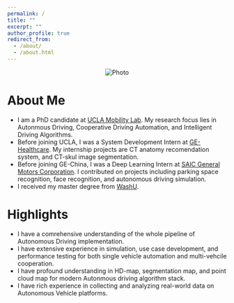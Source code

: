 ```yaml
---
permalink: /
title: ""
excerpt: ""
author_profile: true
redirect_from: 
  - /about/
  - /about.html
---
```


<p align="center">
  <img src="https://xuhan417.github.io/files/mkz.JPG?raw=true" alt="Photo" /> 
</p>

# About Me
* I am a PhD candidate at [UCLA Mobility Lab](https://mobility-lab.seas.ucla.edu/). My research focus lies in Autonmous Driving, Cooperative Driving Automation, and Intelligent Driving Algorithms.
* Before joining UCLA, I was a System Development Intern at [GE-Healthcare](https://www.gehealthcare.cn/). My internship projects are CT anatomy recomendation system, and CT-skul image segmentation. 
* Before joining GE-China, I was a Deep Learning Intern at [SAIC General Motors Corporation](https://www.gmchina.com/company/cn/en/gm/home.html). I contributed on projects including parking space recognition, face recognition, and autonomous driving simulation.
* I received my master degree from [WashU](https://wustl.edu/). 

# Highlights
* I have a comrehensive understanding of the whole pipeline of Autonomous Driving implementation.
* I have extensive experience in simulation, use case development, and performance testing for both single vehicle automation and multi-vehcile cooperation.
* I have profound understanding in HD-map, segmentation map, and point cloud map for modern Autonmous driving algorithm stack. 
* I have rich experience in collecting and analyzing real-world data on Autonomous Vehicle platforms.  
